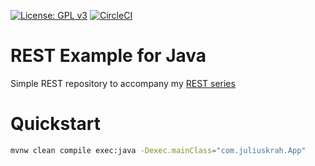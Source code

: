 [![License: GPL v3](https://img.shields.io/badge/License-GPL%20v3-blue.svg)](https://www.gnu.org/licenses/gpl-3.0)
[![CircleCI](https://circleci.com/gh/juliuskrah/rest-example/tree/jersey.svg?style=svg)](https://circleci.com/gh/juliuskrah/rest-example/tree/jersey)
# REST Example for Java
Simple REST repository to accompany my [REST series](http://juliuskrah.com/tutorial/2017/07/16/developing-restful-services-with-jax-rs-jersey/)


# Quickstart
```bash
mvnw clean compile exec:java -Dexec.mainClass="com.juliuskrah.App"
```